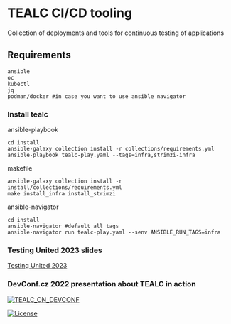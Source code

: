 # TEALC CI/CD tooling
Collection of deployments and tools for continuous testing of applications

## Requirements
```
ansible
oc
kubectl
jq
podman/docker #in case you want to use ansible navigator
```

### Install tealc
ansible-playbook
```
cd install
ansible-galaxy collection install -r collections/requirements.yml
ansible-playbook tealc-play.yaml --tags=infra,strimzi-infra
```

makefile
```
ansible-galaxy collection install -r install/collections/requirements.yml
make install_infra install_strimzi 
```

ansible-navigator
```
cd install
ansible-navigator #default all tags
ansible-navigator run tealc-play.yaml --senv ANSIBLE_RUN_TAGS=infra
```

### Testing United 2023 slides
[Testing United 2023](https://docs.google.com/presentation/d/1E2mBTQfsJybLtWnGRRpw-Xw5dohwRjXtsXgPq0_wpwk/edit?usp=sharing)

### DevConf.cz 2022 presentation about TEALC in action
[![TEALC_ON_DEVCONF](https://img.youtube.com/vi/oLAYig0zQgw/0.jpg)](https://www.youtube.com/watch?v=oLAYig0zQgw)

[![License](https://img.shields.io/badge/License-Apache%202.0-blue.svg)](https://opensource.org/licenses/Apache-2.0)
